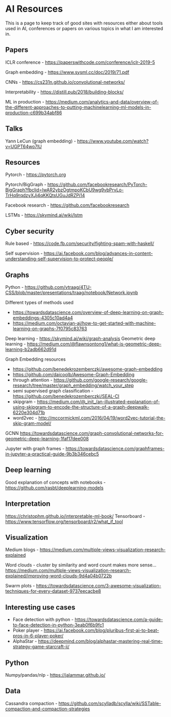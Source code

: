 # AI Resources

This is a page to keep track of good sites with resources either about tools used in AI, conferences or papers on various topics in what I am interested in.

## Papers

ICLR conference - https://paperswithcode.com/conference/iclr-2019-5

Graph embedding - https://www.sysml.cc/doc/2019/71.pdf

CNNs - https://cs231n.github.io/convolutional-networks/

Interpretability - https://distill.pub/2018/building-blocks/

ML in production - https://medium.com/analytics-and-data/overview-of-the-different-approaches-to-putting-machinelearning-ml-models-in-production-c699b34abf86

## Talks

Yann LeCun (graph embedding) - https://www.youtube.com/watch?v=UGPT64wo7lU

## Resources

Pytorch - https://pytorch.org

Pytorch/BigGraph - https://github.com/facebookresearch/PyTorch-BigGraph?fbclid=IwAR2ybzOgtmpoKCbU9wg9vbPrvLo-TrHq9rqdzyXJj4qKKQtsUGuJdRZPi14

Facebook research - https://github.com/facebookresearch

LSTMs - https://skymind.ai/wiki/lstm

## Cyber security 

Rule based - https://code.fb.com/security/fighting-spam-with-haskell/

Self supervision - https://ai.facebook.com/blog/advances-in-content-understanding-self-supervision-to-protect-people/

## Graphs

Python - https://github.com/vtraag/4TU-CSS/blob/master/presentations/traag/notebook/Network.ipynb

Different types of methods used 
- https://towardsdatascience.com/overview-of-deep-learning-on-graph-embeddings-4305c10ad4a4
- https://medium.com/octavian-ai/how-to-get-started-with-machine-learning-on-graphs-7f0795c83763

Deep learning - https://skymind.ai/wiki/graph-analysis
Geometric deep learning - https://medium.com/@flawnsontong1/what-is-geometric-deep-learning-b2adb662d91d

Graph Embedding resources
- https://github.com/benedekrozemberczki/awesome-graph-embedding
- https://github.com/daicoolb/Awesome-Graph-Embedding
- through attention - https://github.com/google-research/google-research/tree/master/graph_embedding/watch_your_step
- semi supervised graph classification - https://github.com/benedekrozemberczki/SEAL-CI
- skipgram - https://medium.com/@_init_/an-illustrated-explanation-of-using-skipgram-to-encode-the-structure-of-a-graph-deepwalk-6220e304d71b
- word2vec - http://mccormickml.com/2016/04/19/word2vec-tutorial-the-skip-gram-model/

GCNN
https://towardsdatascience.com/graph-convolutional-networks-for-geometric-deep-learning-1faf17dee008

Jupyter with graph frames - https://towardsdatascience.com/graphframes-in-jupyter-a-practical-guide-9b3b346cebc5

## Deep learning

Good explanation of concepts with notebooks - https://github.com/rasbt/deeplearning-models

## Interpretation

https://christophm.github.io/interpretable-ml-book/
Tensorboard - https://www.tensorflow.org/tensorboard/r2/what_if_tool

## Visualization

Medium blogs - https://medium.com/multiple-views-visualization-research-explained

Word clouds - cluster by similarity and word count makes more sense...
https://medium.com/multiple-views-visualization-research-explained/improving-word-clouds-9d4a04b0722b

Swarm plots - https://towardsdatascience.com/3-awesome-visualization-techniques-for-every-dataset-9737eecacbe8

## Interesting use cases

- Face detection with python - https://towardsdatascience.com/a-guide-to-face-detection-in-python-3eab0f6b9fc1
- Poker player - https://ai.facebook.com/blog/pluribus-first-ai-to-beat-pros-in-6-player-poker/
- AlphaStar - https://deepmind.com/blog/alphastar-mastering-real-time-strategy-game-starcraft-ii/

## Python

Numpy/pandas/nlp - https://jalammar.github.io/

## Data

Cassandra compaction - https://github.com/scylladb/scylla/wiki/SSTable-compaction-and-compaction-strategies

